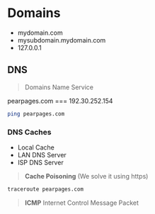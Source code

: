 # Domains

+ mydomain.com
+ mysubdomain.mydomain.com
+ 127.0.0.1

## DNS

> Domains Name Service

pearpages.com === 192.30.252.154

```bash
ping pearpages.com
```

### DNS Caches

+ Local Cache
+ LAN DNS Server
+ ISP DNS Server

> **Cache Poisoning** (We solve it using https)

```bash
traceroute pearpages.com
```

> **ICMP** Internet Control Message Packet

